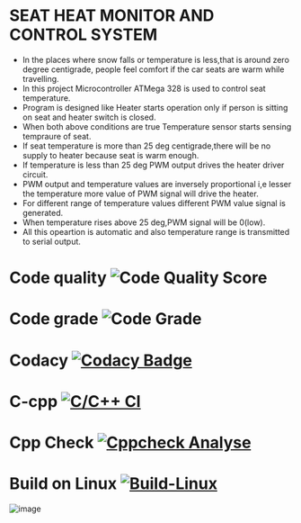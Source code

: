 # SEAT HEAT MONITOR AND CONTROL SYSTEM

* In the places where snow falls or temperature is less,that is around zero degree centigrade, people feel comfort if the car seats are warm while travelling.
* In this project Microcontroller ATMega 328 is used to control seat temperature.
* Program is designed like Heater starts operation only if person is sitting on seat and heater switch is closed.
* When both above conditions are true Temperature sensor starts sensing tempraure of seat.
* If seat temperature is more than 25 deg centigrade,there will be no supply to heater because seat is warm enough.
* If temperature is less than 25 deg PWM output drives the heater driver circuit.
* PWM output and temperature values are inversely proportional i,e lesser the temperature more value of PWM signal will drive the heater.
* For different range of temperature values different PWM value signal is generated.
* When temperature rises above 25 deg,PWM signal will be 0(low).
* All this opeartion is automatic and also temperature range is transmitted to serial output.


# Code quality ![Code Quality Score](https://api.codiga.io/project/32895/score/svg)
# Code grade ![Code Grade](https://api.codiga.io/project/32895/status/svg)
# Codacy [![Codacy Badge](https://app.codacy.com/project/badge/Grade/31209cbebccc4d6db984a2b44ee05392)](https://www.codacy.com/gh/raparthi2115/M2_Casestudy/dashboard?utm_source=github.com&amp;utm_medium=referral&amp;utm_content=raparthi2115/M2_Casestudy&amp;utm_campaign=Badge_Grade)
# C-cpp [![C/C++ CI](https://github.com/raparthi2115/M2_Casestudy/actions/workflows/c-cpp.yml/badge.svg)](https://github.com/raparthi2115/M2_Casestudy/actions/workflows/c-cpp.yml)
# Cpp Check [![Cppcheck Analyse](https://github.com/raparthi2115/M2_Casestudy/actions/workflows/Cppcheck_Analyse.yml/badge.svg)](https://github.com/raparthi2115/M2_Casestudy/actions/workflows/Cppcheck_Analyse.yml)
# Build on Linux [![Build-Linux](https://github.com/raparthi2115/M2_Casestudy/actions/workflows/Build%20on%20Linux.yml/badge.svg)](https://github.com/raparthi2115/M2_Casestudy/actions/workflows/Build%20on%20Linux.yml)
 
![image](https://user-images.githubusercontent.com/89759853/133575039-3e8920ef-936b-44ad-91cf-148a67c476a2.png)



